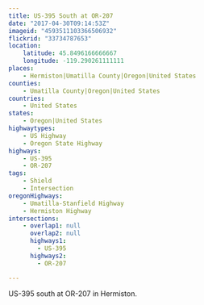 ```yaml
---
title: US-395 South at OR-207
date: "2017-04-30T09:14:53Z"
imageid: "4593511103366506932"
flickrid: "33734787653"
location:
    latitude: 45.8496166666667
    longitude: -119.290261111111
places:
    - Hermiston|Umatilla County|Oregon|United States
counties:
    - Umatilla County|Oregon|United States
countries:
    - United States
states:
    - Oregon|United States
highwaytypes:
    - US Highway
    - Oregon State Highway
highways:
    - US-395
    - OR-207
tags:
    - Shield
    - Intersection
oregonHighways:
    - Umatilla-Stanfield Highway
    - Hermiston Highway
intersections:
    - overlap1: null
      overlap2: null
      highways1:
        - US-395
      highways2:
        - OR-207

---
```

US-395 south at OR-207 in Hermiston.
